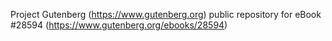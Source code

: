 Project Gutenberg (https://www.gutenberg.org) public repository for eBook #28594 (https://www.gutenberg.org/ebooks/28594)
